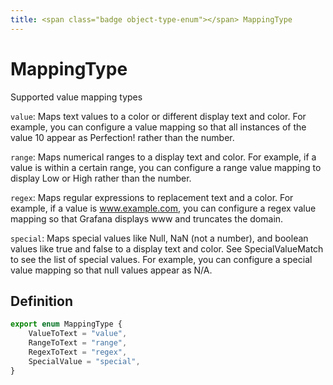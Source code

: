 ```yaml
---
title: <span class="badge object-type-enum"></span> MappingType
---
```

# <span class="badge object-type-enum"></span> MappingType

Supported value mapping types

`value`: Maps text values to a color or different display text and color. For example, you can configure a value mapping so that all instances of the value 10 appear as Perfection! rather than the number.

`range`: Maps numerical ranges to a display text and color. For example, if a value is within a certain range, you can configure a range value mapping to display Low or High rather than the number.

`regex`: Maps regular expressions to replacement text and a color. For example, if a value is www.example.com, you can configure a regex value mapping so that Grafana displays www and truncates the domain.

`special`: Maps special values like Null, NaN (not a number), and boolean values like true and false to a display text and color. See SpecialValueMatch to see the list of special values. For example, you can configure a special value mapping so that null values appear as N/A.

## Definition

```typescript
export enum MappingType {
	ValueToText = "value",
	RangeToText = "range",
	RegexToText = "regex",
	SpecialValue = "special",
}

```
